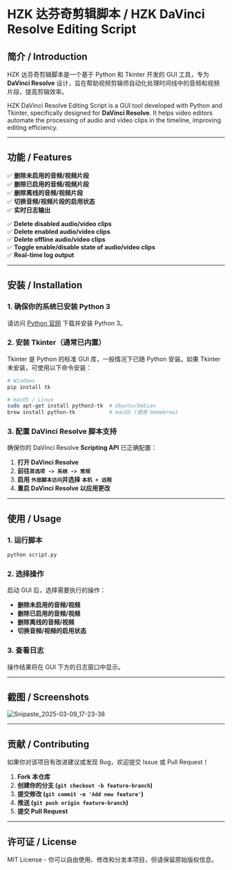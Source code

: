 # HZK 达芬奇剪辑脚本 / HZK DaVinci Resolve Editing Script

## 简介 / Introduction

HZK 达芬奇剪辑脚本是一个基于 Python 和 Tkinter 开发的 GUI 工具，专为 **DaVinci Resolve** 设计，旨在帮助视频剪辑师自动化处理时间线中的音频和视频片段，提高剪辑效率。

HZK DaVinci Resolve Editing Script is a GUI tool developed with Python and Tkinter, specifically designed for **DaVinci Resolve**. It helps video editors automate the processing of audio and video clips in the timeline, improving editing efficiency.

---

## 功能 / Features

✅ **删除未启用的音频/视频片段**<br />✅ **删除已启用的音频/视频片段**<br />✅ **删除离线的音频/视频片段**<br />✅ **切换音频/视频片段的启用状态**<br />✅ **实时日志输出**

✅ **Delete disabled audio/video clips**<br />✅ **Delete enabled audio/video clips**<br />✅ **Delete offline audio/video clips**<br />✅ **Toggle enable/disable state of audio/video clips**<br />✅ **Real-time log output**

---

## 安装 / Installation

### 1. 确保你的系统已安装 Python 3

请访问 [Python 官网](https://www.python.org/) 下载并安装 Python 3。

### 2. 安装 Tkinter（通常已内置）

Tkinter 是 Python 的标准 GUI 库，一般情况下已随 Python 安装。如果 Tkinter 未安装，可使用以下命令安装：

```bash
# Windows
pip install tk

# macOS / Linux
sudo apt-get install python3-tk  # Ubuntu/Debian
brew install python-tk           # macOS (使用 Homebrew)
```

### 3. 配置 DaVinci Resolve 脚本支持

确保你的 DaVinci Resolve **Scripting API** 已正确配置：

1. **打开 DaVinci Resolve**
2. **前往** **​`首选项 -> 系统 -> 常规`​**
3. **启用** **​`外部脚本访问`​** **并选择** **​`本机 + 远程`​**
4. **重启 DaVinci Resolve 以应用更改**

---

## 使用 / Usage

### 1. 运行脚本

```bash
python script.py
```

### 2. 选择操作

启动 GUI 后，选择需要执行的操作：

* **删除未启用的音频/视频**
* **删除已启用的音频/视频**
* **删除离线的音频/视频**
* **切换音频/视频的启用状态**

### 3. 查看日志

操作结果将在 GUI 下方的日志窗口中显示。

---

## 截图 / Screenshots

![Snipaste_2025-03-09_17-23-38](Pic/Snipaste_2025-03-09_17-23-38-20250309172417.png)

---

## 贡献 / Contributing

如果你对该项目有改进建议或发现 Bug，欢迎提交 Issue 或 Pull Request！

1. **Fork 本仓库**
2. **创建你的分支 (**​**​`git checkout -b feature-branch`​**​ **)**
3. **提交修改 (**​**​`git commit -m 'Add new feature'`​**​ **)**
4. **推送 (**​**​`git push origin feature-branch`​**​ **)**
5. **提交 Pull Request**

---

## 许可证 / License

MIT License - 你可以自由使用、修改和分发本项目，但请保留原始版权信息。